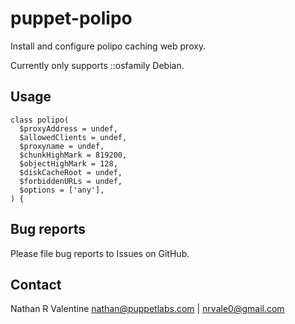 # puppet-polipo

Install and configure polipo caching web proxy.

Currently only supports ::osfamily Debian.

## Usage 

    class polipo(
      $proxyAddress = undef,
      $allowedClients = undef,
      $proxyname = undef,
      $chunkHighMark = 819200,
      $objectHighMark = 128,
      $diskCacheRoot = undef,
      $forbiddenURLs = undef,
      $options = ['any'],
    ) {

## Bug reports
Please file bug reports to Issues on GitHub.

## Contact
Nathan R Valentine <nathan@puppetlabs.com> | <nrvale0@gmail.com>
